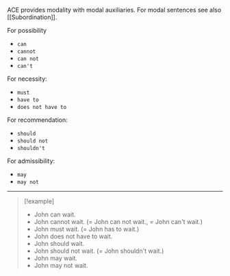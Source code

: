ACE provides modality with modal auxiliaries. For modal sentences see also [[Subordination]].

For possibility 

* `can`
* `cannot`
* `can not`
* `can't`

For necessity:

* `must`
* `have to`
* `does not have to`

For recommendation:

* `should`
* `should not`
* `shouldn't`

For admissibility:

* `may`
* `may not`

---
>[!example]
>* John can wait. 
>* John cannot wait. (= John can not wait., = John can't wait.) 
>* John must wait. (= John has to wait.)
>* John does not have to wait. 
>* John should wait. 
>* John should not wait. (= John shouldn't wait.) 
>* John may wait. 
>* John may not wait.

